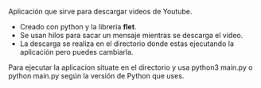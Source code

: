 Aplicación que sirve para descargar videos de Youtube. 
* Creado con python y la libreria __flet__. 
* Se usan hilos para sacar un mensaje mientras se descarga el video.
* La descarga se realiza en el directorio donde estas ejecutando la aplicación pero puedes cambiarla.

Para ejecutar la aplicacion situate en el directorio y usa python3 main.py o python main.py según la versión de Python que uses.
